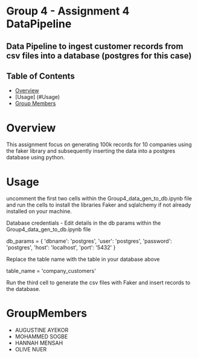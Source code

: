 # Group 4 - Assignment 4 DataPipeline

## Data Pipeline to ingest customer records from csv files into a database (postgres for this case)


## Table of Contents
  -  [Overview](#overview)
  -  [Usage] (#Usage)
  -  [Group Members](#GroupMembers)


# Overview
This assignment focus on generating 100k records for 10 companies using the faker library and subsequently inserting the data into a postgres database using python.

# Usage  

uncomment the first two cells within the Group4_data_gen_to_db.ipynb file and run the cells to install the libraries Faker and sqlalchemy if not already installed on your machine.

Database credentials - Edit details in the db params within the Group4_data_gen_to_db.ipynb file

 db_params = {
        'dbname': 'postgres',
        'user': 'postgres',
        'password': 'postgres',
        'host': 'localhost',
        'port': '5432'
    } 
 
Replace the table name with the table in your database above

table_name = 'company_customers'

Run the third cell to generate the csv files with Faker and insert records to the database.

# GroupMembers

- AUGUSTINE AYEKOR
- MOHAMMED SOGBE
- HANNAH MENSAH
- OLIVE NUER
